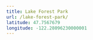 ```yaml
---
title: Lake Forest Park
url: /lake-forest-park/
latitude: 47.7567679
longitude: -122.28096230000001
---
```

